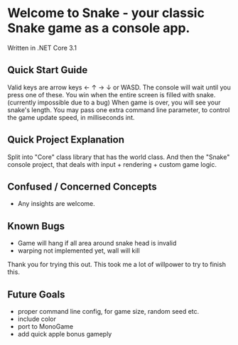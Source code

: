 # Welcome to Snake - your classic Snake game as a console app. 

Written in .NET Core 3.1

## Quick Start Guide
Valid keys are arrow keys ← ↑ → ↓ or WASD.
The console will wait until you press one of these.
You win when the entire screen is filled with snake. (currently impossible due to a bug)
When game is over, you will see your snake's length.
You may pass one extra command line parameter, to control the game update speed, in milliseconds int.

## Quick Project Explanation
Split into "Core" class library that has the world class.
And then the "Snake" console project, that deals with input + rendering + custom game logic.

## Confused / Concerned Concepts
* Any insights are welcome.

## Known Bugs
* Game will hang if all area around snake head is invalid
* warping not implemented yet, wall will kill

Thank you for trying this out. This took me a lot of willpower to try to finish this.

## Future Goals
* proper command line config, for game size, random seed etc.
* include color
* port to MonoGame
* add quick apple bonus gameply
